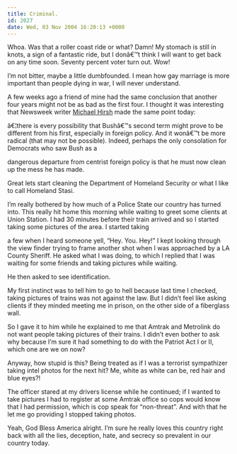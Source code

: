```yaml
---
title: Criminal.
id: 2027
date: Wed, 03 Nov 2004 16:20:13 +0000
---
```


Whoa. Was that a roller coast ride or what? Damn! My stomach is still in knots, a sign of a fantastic ride, but I donâ€™t think I will want to get back on any time soon. Seventy percent voter turn out. Wow!  

I’m not bitter, maybe a little dumbfounded. I mean how gay marriage is more important than people dying in war, I will never understand.  

A few weeks ago a friend of mine had the same conclusion that another four years might not be as bad as the first four. I thought it was interesting that Newsweek writer [Michael Hirsh](http://www.msnbc.msn.com/id/6398886/site/newsweek/) made the same point today:



<div class="quote">â€¦there is every possibility that Bushâ€™s second term might prove to be different from his first, especially in foreign policy. And it wonâ€™t be more radical (that may not be possible). Indeed, perhaps the only consolation for Democrats who saw Bush as a  

dangerous departure from centrist foreign policy is that he must now clean up the mess he has made.</div>Great lets start cleaning the Department of Homeland Security or what I like to call Homeland Stasi.  

I’m really bothered by how much of a Police State our country has turned into. This really hit home this morning while waiting to greet some clients at Union Station. I had 30 minutes before their train arrived and so I started taking some pictures of the area. I started taking  

a few when I heard someone yell, “Hey. You. Hey!” I kept looking through the view finder trying to frame another shot when I was approached by a LA County Sheriff. He asked what I was doing, to which I replied that I was waiting for some friends and taking pictures while waiting.  

He then asked to see identification.  

My first instinct was to tell him to go to hell because last time I checked, taking pictures of trains was not against the law. But I didn’t feel like asking clients if they minded meeting me in prison, on the other side of a fiberglass wall.  

So I gave it to him while he explained to me that Amtrak and Metrolink do not want people taking pictures of their trains. I didn’t even bother to ask why because I’m sure it had something to do with the Patriot Act I or II, which one are we on now?  

Anyway, how stupid is this? Being treated as if I was a terrorist sympathizer taking intel photos for the next hit? Me, white as white can be, red hair and blue eyes?!  

The officer stared at my drivers license while he continued; if I wanted to take pictures I had to register at some Amtrak office so cops would know that I had permission, which is cop speak for “non-threat”. And with that he let me go providing I stopped taking photos.  

Yeah, God Bless America alright. I’m sure he really loves this country right back with all the lies, deception, hate, and secrecy so prevalent in our country today.





